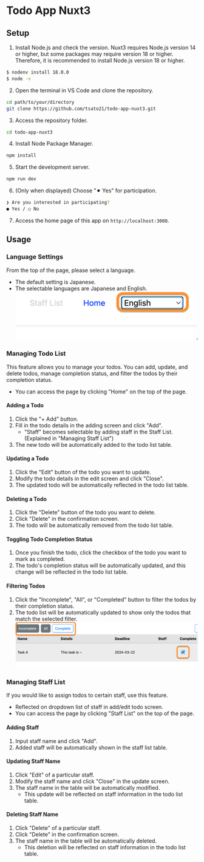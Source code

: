 # Todo App Nuxt3


## Setup

1. Install Node.js and check the version. Nuxt3 requires Node.js version 14 or higher, but some packages may require version 18 or higher. Therefore, it is recommended to install Node.js version 18 or higher.

```bash
$ nodenv install 18.0.0
$ node -v
```

2. Open the terminal in VS Code and clone the repository.

```bash
cd path/to/your/directory
git clone https://github.com/tsato21/todo-app-nuxt3.git
```

3. Access the repository folder.

```bash
cd todo-app-nuxt3
```

4. Install Node Package Manager.

```bash
npm install
```

5. Start the development server.

```bash
npm run dev
```

6. (Only when displayed) Choose "⚫︎ Yes" for participation.
```bash
❯ Are you interested in participating?
● Yes / ○ No
```

7. Access the home page of this app on `http://localhost:3000`.


## Usage

### Language Settings
From the top of the page, please select a language.
* The default setting is Japanese.
* The selectable languages are Japanese and English.
![Language Choice](/docs/assets/language-choice-EN.png)

### Managing Todo List
This feature allows you to manage your todos. You can add, update, and delete todos, manage completion status, and filter the todos by their completion status.
* You can access the page by clicking "Home" on the top of the page.

#### Adding a Todo
1. Click the "+ Add" button.
2. Fill in the todo details in the adding screen and click "Add".
    * "Staff" becomes selectable by adding staff in the Staff List. (Explained in "Managing Staff List")
3. The new todo will be automatically added to the todo list table.

#### Updating a Todo
1. Click the "Edit" button of the todo you want to update.
2. Modify the todo details in the edit screen and click "Close".
3. The updated todo will be automatically reflected in the todo list table.

#### Deleting a Todo
1. Click the "Delete" button of the todo you want to delete.
2. Click "Delete" in the confirmation screen.
3. The todo will be automatically removed from the todo list table.

#### Toggling Todo Completion Status
1. Once you finish the todo, click the checkbox of the todo you want to mark as completed.
2. The todo's completion status will be automatically updated, and this change will be reflected in the todo list table.

#### Filtering Todos
1. Click the "Incomplete", "All", or "Completed" button to filter the todos by their completion status.
2. The todo list will be automatically updated to show only the todos that match the selected filter.
![Status Filter UI](/docs/assets/status-filter-ui-EN.png)

### Managing Staff List
If you would like to assign todos to certain staff, use this feature.
* Reflected on dropdown list of staff in add/edit todo screen.
* You can access the page by clicking "Staff List" on the top of the page.

#### Adding Staff
1. Input staff name and click "Add".
2. Added staff will be automatically shown in the staff list table.

#### Updating Staff Name
1. Click "Edit" of a particular staff.
2. Modify the staff name and click "Close" in the update screen.
3. The staff name in the table will be automatically modified.
    * This update will be reflected on staff information in the todo list table.

#### Deleting Staff Name
1. Click "Delete" of a particular staff.
2. Click "Delete" in the confirmation screen.
3. The staff name in the table will be automatically deleted.
    * This deletion will be reflected on staff information in the todo list table.